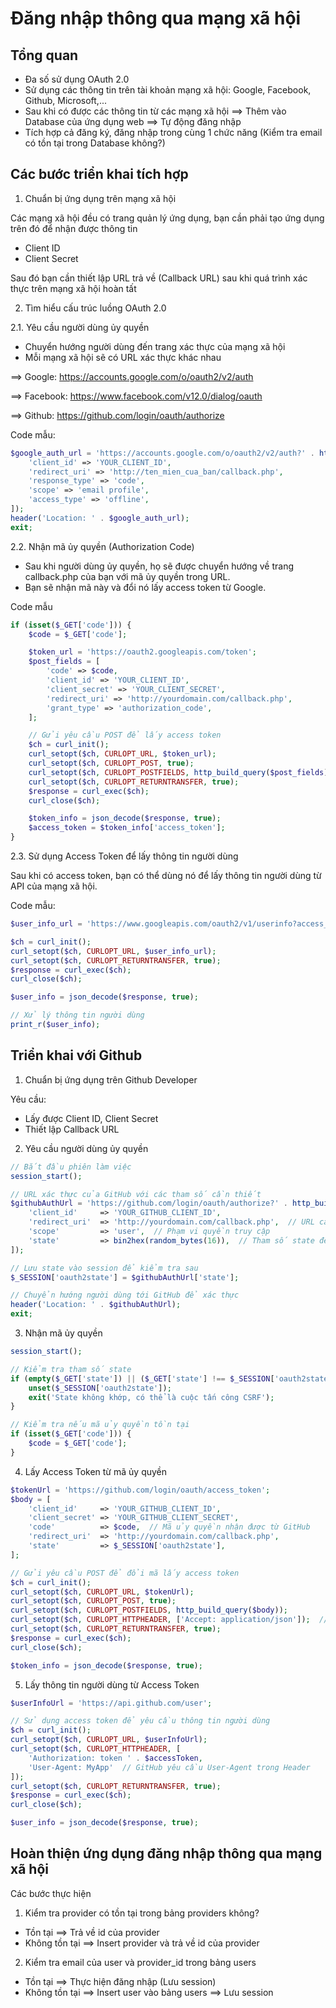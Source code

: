 # Đăng nhập thông qua mạng xã hội

## Tổng quan

- Đa số sử dụng OAuth 2.0
- Sử dụng các thông tin trên tài khoản mạng xã hội: Google, Facebook, Github, Microsoft,...
- Sau khi có được các thông tin từ các mạng xã hội ==> Thêm vào Database của ứng dụng web ==> Tự động đăng nhập
- Tích hợp cả đăng ký, đăng nhập trong cùng 1 chức năng (Kiểm tra email có tồn tại trong Database không?)

## Các bước triển khai tích hợp

1. Chuẩn bị ứng dụng trên mạng xã hội

Các mạng xã hội đều có trang quản lý ứng dụng, bạn cần phải tạo ứng dụng trên đó để nhận được thông tin

- Client ID
- Client Secret

Sau đó bạn cần thiết lập URL trả về (Callback URL) sau khi quá trình xác thực trên mạng xã hội hoàn tất

2. Tìm hiểu cấu trúc luồng OAuth 2.0

2.1. Yêu cầu người dùng ủy quyền

- Chuyển hướng người dùng đến trang xác thực của mạng xã hội
- Mỗi mạng xã hội sẽ có URL xác thực khác nhau

==> Google: https://accounts.google.com/o/oauth2/v2/auth

==> Facebook: https://www.facebook.com/v12.0/dialog/oauth

==> Github: https://github.com/login/oauth/authorize

Code mẫu:

```php
$google_auth_url = 'https://accounts.google.com/o/oauth2/v2/auth?' . http_build_query([
    'client_id' => 'YOUR_CLIENT_ID',
    'redirect_uri' => 'http://ten_mien_cua_ban/callback.php',
    'response_type' => 'code',
    'scope' => 'email profile',
    'access_type' => 'offline',
]);
header('Location: ' . $google_auth_url);
exit;
```

2.2. Nhận mã ủy quyền (Authorization Code)

- Sau khi người dùng ủy quyền, họ sẽ được chuyển hướng về trang callback.php của bạn với mã ủy quyền trong URL.
- Bạn sẽ nhận mã này và đổi nó lấy access token từ Google.

Code mẫu

```php
if (isset($_GET['code'])) {
    $code = $_GET['code'];

    $token_url = 'https://oauth2.googleapis.com/token';
    $post_fields = [
        'code' => $code,
        'client_id' => 'YOUR_CLIENT_ID',
        'client_secret' => 'YOUR_CLIENT_SECRET',
        'redirect_uri' => 'http://yourdomain.com/callback.php',
        'grant_type' => 'authorization_code',
    ];

    // Gửi yêu cầu POST để lấy access token
    $ch = curl_init();
    curl_setopt($ch, CURLOPT_URL, $token_url);
    curl_setopt($ch, CURLOPT_POST, true);
    curl_setopt($ch, CURLOPT_POSTFIELDS, http_build_query($post_fields));
    curl_setopt($ch, CURLOPT_RETURNTRANSFER, true);
    $response = curl_exec($ch);
    curl_close($ch);

    $token_info = json_decode($response, true);
    $access_token = $token_info['access_token'];
}
```

2.3. Sử dụng Access Token để lấy thông tin người dùng

Sau khi có access token, bạn có thể dùng nó để lấy thông tin người dùng từ API của mạng xã hội.

Code mẫu:

```php
$user_info_url = 'https://www.googleapis.com/oauth2/v1/userinfo?access_token=' . $access_token;

$ch = curl_init();
curl_setopt($ch, CURLOPT_URL, $user_info_url);
curl_setopt($ch, CURLOPT_RETURNTRANSFER, true);
$response = curl_exec($ch);
curl_close($ch);

$user_info = json_decode($response, true);

// Xử lý thông tin người dùng
print_r($user_info);
```

## Triển khai với Github

1. Chuẩn bị ứng dụng trên Github Developer

Yêu cầu:

- Lấy được Client ID, Client Secret
- Thiết lập Callback URL

2. Yêu cầu người dùng ủy quyền

```php
// Bắt đầu phiên làm việc
session_start();

// URL xác thực của GitHub với các tham số cần thiết
$githubAuthUrl = 'https://github.com/login/oauth/authorize?' . http_build_query([
    'client_id'     => 'YOUR_GITHUB_CLIENT_ID',
    'redirect_uri'  => 'http://yourdomain.com/callback.php',  // URL callback
    'scope'         => 'user',  // Phạm vi quyền truy cập
    'state'         => bin2hex(random_bytes(16)),  // Tham số state để chống tấn công CSRF
]);

// Lưu state vào session để kiểm tra sau
$_SESSION['oauth2state'] = $githubAuthUrl['state'];

// Chuyển hướng người dùng tới GitHub để xác thực
header('Location: ' . $githubAuthUrl);
exit;
```

3. Nhận mã ủy quyền

```php
session_start();

// Kiểm tra tham số state
if (empty($_GET['state']) || ($_GET['state'] !== $_SESSION['oauth2state'])) {
    unset($_SESSION['oauth2state']);
    exit('State không khớp, có thể là cuộc tấn công CSRF');
}

// Kiểm tra nếu mã ủy quyền tồn tại
if (isset($_GET['code'])) {
    $code = $_GET['code'];
}
```

4. Lấy Access Token từ mã ủy quyền

```php
$tokenUrl = 'https://github.com/login/oauth/access_token';
$body = [
    'client_id'     => 'YOUR_GITHUB_CLIENT_ID',
    'client_secret' => 'YOUR_GITHUB_CLIENT_SECRET',
    'code'          => $code,  // Mã ủy quyền nhận được từ GitHub
    'redirect_uri'  => 'http://yourdomain.com/callback.php',
    'state'         => $_SESSION['oauth2state'],
];

// Gửi yêu cầu POST để đổi mã lấy access token
$ch = curl_init();
curl_setopt($ch, CURLOPT_URL, $tokenUrl);
curl_setopt($ch, CURLOPT_POST, true);
curl_setopt($ch, CURLOPT_POSTFIELDS, http_build_query($body));
curl_setopt($ch, CURLOPT_HTTPHEADER, ['Accept: application/json']);  // Định dạng nhận JSON
curl_setopt($ch, CURLOPT_RETURNTRANSFER, true);
$response = curl_exec($ch);
curl_close($ch);

$token_info = json_decode($response, true);
```

5. Lấy thông tin người dùng từ Access Token

```php
$userInfoUrl = 'https://api.github.com/user';

// Sử dụng access token để yêu cầu thông tin người dùng
$ch = curl_init();
curl_setopt($ch, CURLOPT_URL, $userInfoUrl);
curl_setopt($ch, CURLOPT_HTTPHEADER, [
    'Authorization: token ' . $accessToken,
    'User-Agent: MyApp'  // GitHub yêu cầu User-Agent trong Header
]);
curl_setopt($ch, CURLOPT_RETURNTRANSFER, true);
$response = curl_exec($ch);
curl_close($ch);

$user_info = json_decode($response, true);
```

## Hoàn thiện ứng dụng đăng nhập thông qua mạng xã hội

Các bước thực hiện

1. Kiểm tra provider có tồn tại trong bảng providers không?

- Tồn tại ==> Trả về id của provider
- Không tồn tại ==> Insert provider và trả về id của provider

2. Kiểm tra email của user và provider_id trong bảng users

- Tồn tại ==> Thực hiện đăng nhập (Lưu session)
- Không tồn tại ==> Insert user vào bảng users ==> Lưu session
